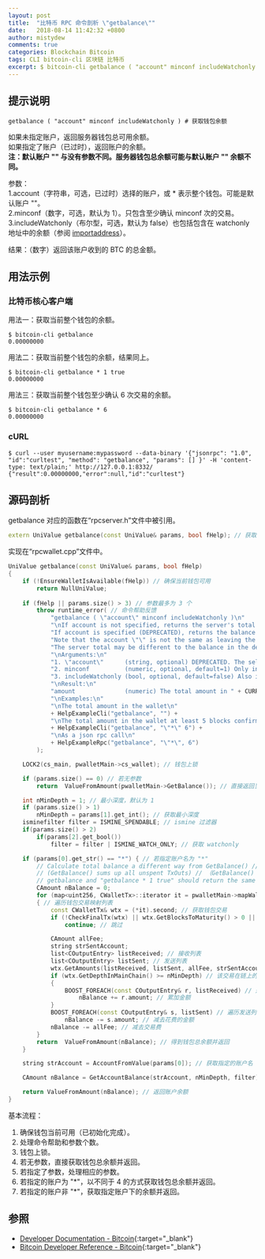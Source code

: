 ```yaml
---
layout: post
title:  "比特币 RPC 命令剖析 \"getbalance\""
date:   2018-08-14 11:42:32 +0800
author: mistydew
comments: true
categories: Blockchain Bitcoin
tags: CLI bitcoin-cli 区块链 比特币
excerpt: $ bitcoin-cli getbalance ( "account" minconf includeWatchonly )
---
```

## 提示说明

```shell
getbalance ( "account" minconf includeWatchonly ) # 获取钱包余额
```

如果未指定账户，返回服务器钱包总可用余额。<br>
如果指定了账户（已过时），返回账户的余额。<br>
**注：默认账户 "" 与没有参数不同。服务器钱包总余额可能与默认账户 "" 余额不同。**

参数：<br>
1.account（字符串，可选，已过时）选择的账户，或 * 表示整个钱包。可能是默认账户 ""。<br>
2.minconf（数字，可选，默认为 1）。只包含至少确认 minconf 次的交易。<br>
3.includeWatchonly（布尔型，可选，默认为 false）也包括包含在 watchonly 地址中的余额（参阅 [importaddress](/blog/2018/06/bitcoin-rpc-command-importaddress.html)）。

结果：（数字）返回该账户收到的 BTC 的总金额。

## 用法示例

### 比特币核心客户端

用法一：获取当前整个钱包的余额。

```shell
$ bitcoin-cli getbalance
0.00000000
```

用法二：获取当前整个钱包的余额，结果同上。

```shell
$ bitcoin-cli getbalance * 1 true
0.00000000
```

用法三：获取当前整个钱包至少确认 6 次交易的余额。

```shell
$ bitcoin-cli getbalance * 6
0.00000000
```

### cURL

```shell
$ curl --user myusername:mypassword --data-binary '{"jsonrpc": "1.0", "id":"curltest", "method": "getbalance", "params": [] }' -H 'content-type: text/plain;' http://127.0.0.1:8332/
{"result":0.00000000,"error":null,"id":"curltest"}
```

## 源码剖析
getbalance 对应的函数在“rpcserver.h”文件中被引用。

```cpp
extern UniValue getbalance(const UniValue& params, bool fHelp); // 获取余额
```

实现在“rpcwallet.cpp”文件中。

```cpp
UniValue getbalance(const UniValue& params, bool fHelp)
{
    if (!EnsureWalletIsAvailable(fHelp)) // 确保当前钱包可用
        return NullUniValue;
    
    if (fHelp || params.size() > 3) // 参数最多为 3 个
        throw runtime_error( // 命令帮助反馈
            "getbalance ( \"account\" minconf includeWatchonly )\n"
            "\nIf account is not specified, returns the server's total available balance.\n"
            "If account is specified (DEPRECATED), returns the balance in the account.\n"
            "Note that the account \"\" is not the same as leaving the parameter out.\n"
            "The server total may be different to the balance in the default \"\" account.\n"
            "\nArguments:\n"
            "1. \"account\"      (string, optional) DEPRECATED. The selected account, or \"*\" for entire wallet. It may be the default account using \"\".\n"
            "2. minconf          (numeric, optional, default=1) Only include transactions confirmed at least this many times.\n"
            "3. includeWatchonly (bool, optional, default=false) Also include balance in watchonly addresses (see 'importaddress')\n"
            "\nResult:\n"
            "amount              (numeric) The total amount in " + CURRENCY_UNIT + " received for this account.\n"
            "\nExamples:\n"
            "\nThe total amount in the wallet\n"
            + HelpExampleCli("getbalance", "") +
            "\nThe total amount in the wallet at least 5 blocks confirmed\n"
            + HelpExampleCli("getbalance", "\"*\" 6") +
            "\nAs a json rpc call\n"
            + HelpExampleRpc("getbalance", "\"*\", 6")
        );

    LOCK2(cs_main, pwalletMain->cs_wallet); // 钱包上锁

    if (params.size() == 0) // 若无参数
        return  ValueFromAmount(pwalletMain->GetBalance()); // 直接返回当前整个钱包的余额

    int nMinDepth = 1; // 最小深度，默认为 1
    if (params.size() > 1)
        nMinDepth = params[1].get_int(); // 获取最小深度
    isminefilter filter = ISMINE_SPENDABLE; // ismine 过滤器
    if(params.size() > 2)
        if(params[2].get_bool())
            filter = filter | ISMINE_WATCH_ONLY; // 获取 watchonly

    if (params[0].get_str() == "*") { // 若指定账户名为 "*"
        // Calculate total balance a different way from GetBalance() // 以不同于 GetBalance() 的方式计算总余额
        // (GetBalance() sums up all unspent TxOuts) // （GetBalance() 总计全部未花费的输出）
        // getbalance and "getbalance * 1 true" should return the same number // getbalance 和 "getbalance * 1 true" 应该返回相同的数字
        CAmount nBalance = 0;
        for (map<uint256, CWalletTx>::iterator it = pwalletMain->mapWallet.begin(); it != pwalletMain->mapWallet.end(); ++it)
        { // 遍历钱包交易映射列表
            const CWalletTx& wtx = (*it).second; // 获取钱包交易
            if (!CheckFinalTx(wtx) || wtx.GetBlocksToMaturity() > 0 || wtx.GetDepthInMainChain() < 0) // 检测是否为最终交易 或 未成熟 或 所在链深度小于 0
                continue; // 跳过

            CAmount allFee;
            string strSentAccount;
            list<COutputEntry> listReceived; // 接收列表
            list<COutputEntry> listSent; // 发送列表
            wtx.GetAmounts(listReceived, listSent, allFee, strSentAccount, filter); // 获取相应的金额
            if (wtx.GetDepthInMainChain() >= nMinDepth) // 该交易在链上的深度大于等于最小深度
            {
                BOOST_FOREACH(const COutputEntry& r, listReceived) // 遍历接收列表
                    nBalance += r.amount; // 累加金额
            }
            BOOST_FOREACH(const COutputEntry& s, listSent) // 遍历发送列表
                nBalance -= s.amount; // 减去花费的金额
            nBalance -= allFee; // 减去交易费
        }
        return  ValueFromAmount(nBalance); // 得到钱包总余额并返回
    }

    string strAccount = AccountFromValue(params[0]); // 获取指定的账户名

    CAmount nBalance = GetAccountBalance(strAccount, nMinDepth, filter); // 获取账户余额

    return ValueFromAmount(nBalance); // 返回账户余额
}
```

基本流程：
1. 确保钱包当前可用（已初始化完成）。
2. 处理命令帮助和参数个数。
3. 钱包上锁。
4. 若无参数，直接获取钱包总余额并返回。
5. 若指定了参数，处理相应的参数。
6. 若指定的账户为 "*"，以不同于 4 的方式获取钱包总余额并返回。
7. 若指定的账户非 "*"，获取指定账户下的余额并返回。

## 参照

* [Developer Documentation - Bitcoin](https://bitcoin.org/en/developer-documentation){:target="_blank"}
* [Bitcoin Developer Reference - Bitcoin](https://bitcoin.org/en/developer-reference#getbalance){:target="_blank"}
